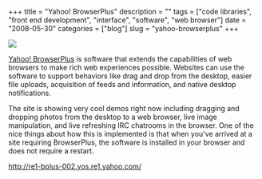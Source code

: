 +++
title = "Yahoo! BrowserPlus"
description = ""
tags = ["code libraries", "front end development", "interface", "software", "web browser"]
date = "2008-05-30"
categories = ["blog"]
slug = "yahoo-browserplus"
+++



  <div class="notebook-screenshot"><a href="http://re1-bplus-002.yos.re1.yahoo.com/"><img src="//media.konigi.com/notebook/browserplus-flickr-demo.jpg" class="notebook-image" /></a></div><p><a href="http://re1-bplus-002.yos.re1.yahoo.com/">Yahoo! BrowserPlus</a> is software that extends the capabilities of web browsers to make rich web experiences possible. Websites can use the software to support behaviors like drag and drop from the desktop, easier file uploads, acquisition of feeds and information, and native desktop notifications. </p>
<p>The site is showing very cool demos right now including dragging and dropping photos from the desktop to a web browser, live image manipulation, and live refreshing IRC chatrooms in the browser. One of the nice things about how this is implemented is that when you've arrived at a site requiring BrowserPlus, the software is installed in your browser and does not require a restart.</p>
    
  <a href="http://re1-bplus-002.yos.re1.yahoo.com/">http://re1-bplus-002.yos.re1.yahoo.com/</a>
